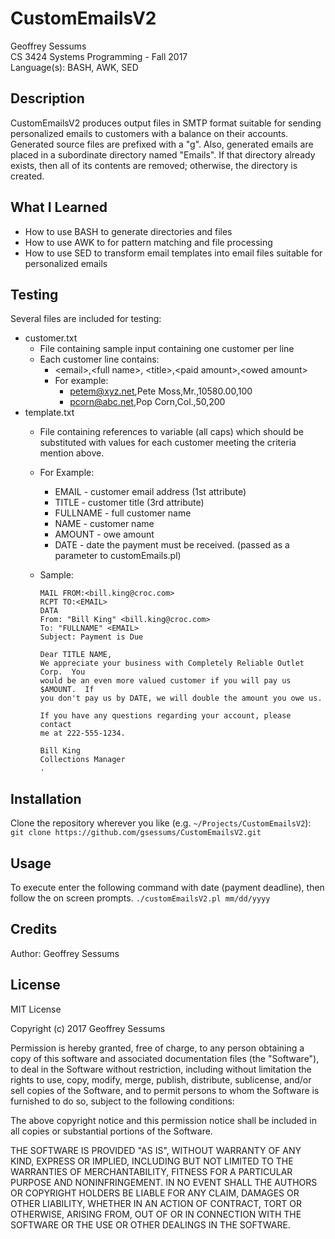 # CustomEmailsV2

Geoffrey Sessums  
CS 3424 Systems Programming - Fall 2017  
Language(s): BASH, AWK, SED  

## Description

CustomEmailsV2 produces output files in SMTP format suitable for sending personalized emails to customers with a balance on their accounts. Generated source files are prefixed with a "g". Also, generated emails are placed in a subordinate directory named "Emails". If that directory already exists, then all of its contents are removed; otherwise, the directory is created. 

## What I Learned

* How to use BASH to generate directories and files
* How to use AWK to for pattern matching and file processing
* How to use SED to transform email templates into email files suitable for personalized emails

## Testing

Several files are included for testing:  

* customer.txt
    * File containing sample input containing one customer per line
    * Each customer line contains:
        * \<email\>,\<full name\>, \<title\>,\<paid amount\>,\<owed amount\>
        * For example: 
            * petem@xyz.net,Pete Moss,Mr.,10580.00,100
            * pcorn@abc.net,Pop Corn,Col.,50,200
* template.txt
    * File containing references to variable (all caps) which should be substituted with values for each customer meeting the criteria mention above.
    * For Example:
        * EMAIL - customer email address (1st attribute)
        * TITLE - customer title (3rd attribute)
        * FULLNAME - full customer name
        * NAME - customer name 
        * AMOUNT - owe amount
        * DATE - date the payment must be received. (passed as a parameter to customEmails.pl)
    * Sample:
          
          MAIL FROM:<bill.king@croc.com>
          RCPT TO:<EMAIL>
          DATA
          From: "Bill King" <bill.king@croc.com>
          To: "FULLNAME" <EMAIL>
          Subject: Payment is Due

          Dear TITLE NAME,
          We appreciate your business with Completely Reliable Outlet Corp.  You 
          would be an even more valued customer if you will pay us $AMOUNT.  If 
          you don't pay us by DATE, we will double the amount you owe us. 

          If you have any questions regarding your account, please contact
          me at 222-555-1234.

          Bill King
          Collections Manager
          .
          
## Installation

Clone the repository wherever you like (e.g. `~/Projects/CustomEmailsV2`):  
`git clone https://github.com/gsessums/CustomEmailsV2.git`

## Usage

To execute enter the following command with date (payment deadline), then follow the on screen prompts.
`./customEmailsV2.pl mm/dd/yyyy`  

## Credits

Author: Geoffrey Sessums

## License
MIT License

Copyright (c) 2017 Geoffrey Sessums

Permission is hereby granted, free of charge, to any person obtaining a copy
of this software and associated documentation files (the "Software"), to deal
in the Software without restriction, including without limitation the rights
to use, copy, modify, merge, publish, distribute, sublicense, and/or sell
copies of the Software, and to permit persons to whom the Software is
furnished to do so, subject to the following conditions:

The above copyright notice and this permission notice shall be included in all
copies or substantial portions of the Software.

THE SOFTWARE IS PROVIDED "AS IS", WITHOUT WARRANTY OF ANY KIND, EXPRESS OR
IMPLIED, INCLUDING BUT NOT LIMITED TO THE WARRANTIES OF MERCHANTABILITY,
FITNESS FOR A PARTICULAR PURPOSE AND NONINFRINGEMENT. IN NO EVENT SHALL THE
AUTHORS OR COPYRIGHT HOLDERS BE LIABLE FOR ANY CLAIM, DAMAGES OR OTHER
LIABILITY, WHETHER IN AN ACTION OF CONTRACT, TORT OR OTHERWISE, ARISING FROM,
OUT OF OR IN CONNECTION WITH THE SOFTWARE OR THE USE OR OTHER DEALINGS IN THE
SOFTWARE.
